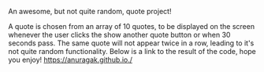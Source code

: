 An awesome, but not quite random, quote project!

A quote is chosen from an array of 10 quotes, to be displayed on the screen whenever the user clicks the show another quote button or when 30 seconds pass. The same quote will not appear twice in a row, leading to it's not quite random functionality. Below is a link to the result of the code, hope you enjoy!
https://anuragak.github.io./